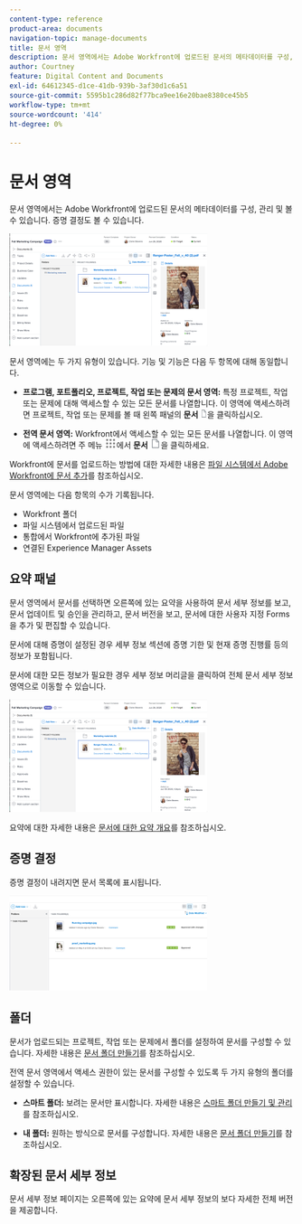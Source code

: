 ```yaml
---
content-type: reference
product-area: documents
navigation-topic: manage-documents
title: 문서 영역
description: 문서 영역에서는 Adobe Workfront에 업로드된 문서의 메타데이터를 구성, 관리 및 볼 수 있습니다. 증명 결정도 볼 수 있습니다.
author: Courtney
feature: Digital Content and Documents
exl-id: 64612345-d1ce-41db-939b-3af30d1c6a51
source-git-commit: 5595b1c286d82f77bca9ee16e20bae8380ce45b5
workflow-type: tm+mt
source-wordcount: '414'
ht-degree: 0%

---
```


# 문서 영역

문서 영역에서는 Adobe Workfront에 업로드된 문서의 메타데이터를 구성, 관리 및 볼 수 있습니다. 증명 결정도 볼 수 있습니다.

![문서 영역](assets/documents-area-v2-350x199.png)

문서 영역에는 두 가지 유형이 있습니다. 기능 및 기능은 다음 두 항목에 대해 동일합니다.

* **프로그램, 포트폴리오, 프로젝트, 작업 또는 문제의 문서 영역:** 특정 프로젝트, 작업 또는 문제에 대해 액세스할 수 있는 모든 문서를 나열합니다. 이 영역에 액세스하려면 프로젝트, 작업 또는 문제를 볼 때 왼쪽 패널의 **문서** ![문서 아이콘](assets/document-icon-12x14.png)을 클릭하십시오.

* **전역 문서 영역:** Workfront에서 액세스할 수 있는 모든 문서를 나열합니다. 이 영역에 액세스하려면 주 메뉴 ![주 메뉴 아이콘](assets/main-menu-icon.png)에서 **문서** ![문서 아이콘](assets/document-icon.png)을 클릭하세요.

Workfront에 문서를 업로드하는 방법에 대한 자세한 내용은 [파일 시스템에서 Adobe Workfront에 문서 추가](../../documents/adding-documents-to-workfront/add-documents-from-file-system.md)를 참조하십시오.


문서 영역에는 다음 항목의 수가 기록됩니다.

* Workfront 폴더
* 파일 시스템에서 업로드된 파일
* 통합에서 Workfront에 추가된 파일
* 연결된 Experience Manager Assets

## 요약 패널

문서 영역에서 문서를 선택하면 오른쪽에 있는 요약을 사용하여 문서 세부 정보를 보고, 문서 업데이트 및 승인을 관리하고, 문서 버전을 보고, 문서에 대한 사용자 지정 Forms을 추가 및 편집할 수 있습니다.

문서에 대해 증명이 설정된 경우 세부 정보 섹션에 증명 기한 및 현재 증명 진행률 등의 정보가 포함됩니다.

문서에 대한 모든 정보가 필요한 경우 세부 정보 머리글을 클릭하여 전체 문서 세부 정보 영역으로 이동할 수 있습니다.

![문서 영역](assets/documents-area-v2-350x199.png)

요약에 대한 자세한 내용은 [문서에 대한 요약 개요](../../documents/managing-documents/summary-for-documents.md)를 참조하십시오.

## 증명 결정

증명 결정이 내려지면 문서 목록에 표시됩니다.

![문서 목록의 증명 결정](assets/proof-decision---doc-list-350x168.png)

## 폴더

문서가 업로드되는 프로젝트, 작업 또는 문제에서 폴더를 설정하여 문서를 구성할 수 있습니다. 자세한 내용은 [문서 폴더 만들기](../../documents/organizing-documents/create-documents-folder.md)를 참조하십시오.

전역 문서 영역에서 액세스 권한이 있는 문서를 구성할 수 있도록 두 가지 유형의 폴더를 설정할 수 있습니다.

* **스마트 폴더:** 보려는 문서만 표시합니다. 자세한 내용은 [스마트 폴더 만들기 및 관리](../../documents/organizing-documents/create-manage-smart-folders.md)를 참조하십시오.

* **내 폴더:** 원하는 방식으로 문서를 구성합니다. 자세한 내용은 [문서 폴더 만들기](../../documents/organizing-documents/create-documents-folder.md)를 참조하십시오.

## 확장된 문서 세부 정보

문서 세부 정보 페이지는 오른쪽에 있는 요약에 문서 세부 정보의 보다 자세한 전체 버전을 제공합니다.
